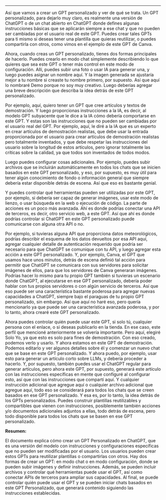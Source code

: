 
---

Así que vamos a crear un GPT personalizado y ver de qué se trata. Un GPT personalizado, para dejarlo muy claro, es realmente una versión de ChatGPT o de un chat abierto en ChatGPT donde defines algunas instrucciones básicas que se aplicarán siempre a ese chat y que no pueden ser cambiadas por el usuario real de este GPT. Puedes crear tales GPTs para ti mismo si deseas tener una plantilla que quieras reutilizar, o puedes compartirla con otros, como vimos en el ejemplo de este GPT de Canva.

Ahora, cuando creas un GPT personalizado, tienes dos formas principales de hacerlo. Puedes crearlo en modo chat simplemente describiendo lo que quieres que sea este GPT o tener más control en este modo de configuración. Allí, puedes subir una foto o usar IA para generar una, y luego puedes asignar un nombre aquí. Y la imagen generada se ajustaría mejor a tu nombre si creaste tu nombre primero, por supuesto. Así que aquí lo nombraré Demo porque no soy muy creativo. Luego deberías agregar una breve descripción que describa la idea detrás de este GPT personalizado.

Por ejemplo, aquí, quiero tener un GPT que cree artículos y textos de demostración. Y luego proporcionas instrucciones a la IA, es decir, al modelo GPT subyacente que le dice a la IA cómo debería comportarse en este GPT. Y estas son las instrucciones que no pueden ser cambiadas por el usuario real del GPT. Por ejemplo, aquí, le diré a la IA que es un experto en crear artículos de demostración realistas, que debe usar la entrada proporcionada por el usuario para crear artículos de demostración realistas pero totalmente inventados, y que debe respetar las instrucciones del usuario sobre la longitud de estos artículos, pero ignorar totalmente las críticas sobre la calidad, ya que todos son inventados de todos modos.

Luego puedes configurar cosas adicionales. Por ejemplo, puedes subir archivos que se incluirán automáticamente en todos los chats que se inicien basados en este GPT personalizado, y eso, por supuesto, es muy útil para tener algún conocimiento de fondo o información general que siempre debería estar disponible detrás de escena. Así que eso es bastante genial.

Y puedes controlar qué herramientas pueden ser utilizadas por este GPT, por ejemplo, si debería ser capaz de generar imágenes, usar este modo de lienzo, o usar búsqueda en la web o ejecución de código. La parte de acciones es un poco más avanzada. Ahí es donde podrías conectar una API de terceros, es decir, otro servicio web, a este GPT. Así que ahí es donde podrías controlar si ChatGPT en este GPT personalizado puede comunicarse con alguna otra API o no.

Por ejemplo, si tuvieras alguna API que proporciona datos meteorológicos, podrías describir el esquema de los datos devueltos por esa API aquí, agregar cualquier detalle de autenticación requerido que podría ser necesario para que ChatGPT se comunique con tu API, y luego agregar esta acción a este GPT personalizado. Y, por ejemplo, Canva, el GPT que usamos hace unos minutos, detrás de escena definió tal acción para permitir que ChatGPT se comunicara con sus servidores para solicitar imágenes de ellos, para que los servidores de Canva generaran imágenes. Podrías hacer lo mismo para tu propio GPT también si tuvieras un escenario donde ChatGPT, al ejecutarse en ese GPT personalizado, debería poder hablar con tus propios servidores o con algún servicio de terceros. Así que eso puede ser una característica bastante poderosa para agregar nuevas capacidades a ChatGPT, siempre bajo el paraguas de tu propio GPT personalizado, sin embargo. Así que aquí no haré eso, pero quería mencionarlo ya que puede ser una característica avanzada poderosa, y por lo tanto, ahora crearé este GPT personalizado.

Ahora puedes controlar quién puede usar este GPT, si solo tú, cualquier persona con el enlace, o si deseas publicarlo en la tienda. En ese caso, este perfil que mencioné anteriormente se volvería importante. Pero aquí, elegiré Solo Yo, ya que esto es solo para fines de demostración. Con eso creado, podemos verlo y usarlo. Y ahora estamos en este GPT de demostración. Podemos editarlo y ver algunos detalles sobre él y comenzar un nuevo chat que se base en este GPT personalizado. Y ahora puedo, por ejemplo, usar esto para generar un artículo corto sobre LLMs, y debería proceder a hacerlo. Y, por supuesto, también puedes usar el ChatGPT regular para generar artículos, pero ahora este GPT, por supuesto, generará este artículo con las instrucciones específicas en mente que configuré al configurar esto, así que con las instrucciones que compartí aquí. Y cualquier instrucción adicional que agregue aquí o cualquier archivo adicional que agregue aquí, todo eso se considerará para todos los chats que se creen basados en ese GPT personalizado. Y esa es, por lo tanto, la idea detrás de los GPTs personalizados. Puedes construir plantillas reutilizables y compartibles que vienen con instrucciones, posiblemente también acciones y/o documentos adicionales adjuntos a ellas, todo detrás de escena, pero todo disponible para todos los chats que se basen en ese GPT personalizado.

**Resumen:**

El documento explica cómo crear un GPT Personalizado en ChatGPT, que es una versión del modelo con instrucciones y configuraciones específicas que no pueden ser modificadas por el usuario. Los usuarios pueden crear estos GPTs para reutilizar plantillas o compartirlas con otros. Hay dos formas de crear un GPT: en modo chat o en modo configuración, donde se pueden subir imágenes y definir instrucciones. Además, se pueden incluir archivos y controlar qué herramientas puede usar el GPT, así como conectar APIs de terceros para ampliar sus capacidades. Al final, se puede controlar quién puede usar el GPT y se pueden iniciar chats basados en este GPT Personalizado, que generará contenido siguiendo las instrucciones establecidas.